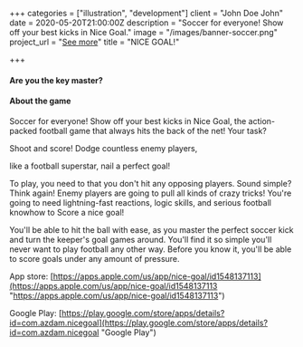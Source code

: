 +++
categories = ["illustration", "development"]
client = "John Doe John"
date = 2020-05-20T21:00:00Z
description = "Soccer for everyone! Show off your best kicks in Nice Goal."
image = "/images/banner-soccer.png"
project_url = "[See more]( https://apps.apple.com/us/app/nice-goal/id1548137113)"
title = "NICE GOAL!"

+++
#### Are you the key master?

#### About the game

Soccer for everyone! Show off your best kicks in Nice Goal, the action-packed football game that always hits the back of the net! Your task?

Shoot and score! Dodge countless enemy players,

like a football superstar, nail a perfect goal!

To play, you need to that you don't hit any opposing players. Sound simple? Think again! Enemy players are going to pull all kinds of crazy tricks! You're going to need lightning-fast reactions, logic skills, and serious football knowhow to Score a nice goal!

You'll be able to hit the ball with ease, as you master the perfect soccer kick and turn the keeper's goal games around. You'll find it so simple you'll never want to play football any other way. Before you know it, you'll be able to score goals under any amount of pressure.

App store: [https://apps.apple.com/us/app/nice-goal/id1548137113](https://apps.apple.com/us/app/nice-goal/id1548137113 "https://apps.apple.com/us/app/nice-goal/id1548137113")

Google Play: [https://play.google.com/store/apps/details?id=com.azdam.nicegoal](https://play.google.com/store/apps/details?id=com.azdam.nicegoal "Google Play")